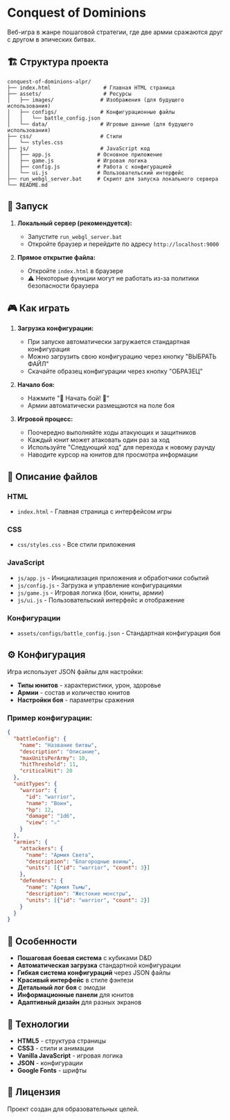 # Conquest of Dominions

Веб-игра в жанре пошаговой стратегии, где две армии сражаются друг с другом в эпических битвах.

## 🏗️ Структура проекта

```
conquest-of-dominions-alpr/
├── index.html                 # Главная HTML страница
├── assets/                    # Ресурсы
│   ├── images/               # Изображения (для будущего использования)
│   ├── configs/              # Конфигурационные файлы
│   │   └── battle_config.json
│   └── data/                 # Игровые данные (для будущего использования)
├── css/                      # Стили
│   └── styles.css
├── js/                       # JavaScript код
│   ├── app.js               # Основное приложение
│   ├── game.js              # Игровая логика
│   ├── config.js            # Работа с конфигурацией
│   └── ui.js                # Пользовательский интерфейс
├── run_webgl_server.bat     # Скрипт для запуска локального сервера
└── README.md
```

## 🚀 Запуск

1. **Локальный сервер (рекомендуется):**
   - Запустите `run_webgl_server.bat`
   - Откройте браузер и перейдите по адресу `http://localhost:9000`

2. **Прямое открытие файла:**
   - Откройте `index.html` в браузере
   - ⚠️ Некоторые функции могут не работать из-за политики безопасности браузера

## 🎮 Как играть

1. **Загрузка конфигурации:**
   - При запуске автоматически загружается стандартная конфигурация
   - Можно загрузить свою конфигурацию через кнопку "ВЫБРАТЬ ФАЙЛ"
   - Скачайте образец конфигурации через кнопку "ОБРАЗЕЦ"

2. **Начало боя:**
   - Нажмите "🚩 Начать бой! 🚩"
   - Армии автоматически размещаются на поле боя

3. **Игровой процесс:**
   - Поочередно выполняйте ходы атакующих и защитников
   - Каждый юнит может атаковать один раз за ход
   - Используйте "Следующий ход" для перехода к новому раунду
   - Наводите курсор на юнитов для просмотра информации

## 📁 Описание файлов

### HTML
- `index.html` - Главная страница с интерфейсом игры

### CSS
- `css/styles.css` - Все стили приложения

### JavaScript
- `js/app.js` - Инициализация приложения и обработчики событий
- `js/config.js` - Загрузка и управление конфигурациями
- `js/game.js` - Игровая логика (бои, юниты, армии)
- `js/ui.js` - Пользовательский интерфейс и отображение

### Конфигурации
- `assets/configs/battle_config.json` - Стандартная конфигурация боя

## ⚙️ Конфигурация

Игра использует JSON файлы для настройки:
- **Типы юнитов** - характеристики, урон, здоровье
- **Армии** - состав и количество юнитов
- **Настройки боя** - параметры сражения

### Пример конфигурации:
```json
{
  "battleConfig": {
    "name": "Название битвы",
    "description": "Описание",
    "maxUnitsPerArmy": 10,
    "hitThreshold": 11,
    "criticalHit": 20
  },
  "unitTypes": {
    "warrior": {
      "id": "warrior",
      "name": "Воин",
      "hp": 12,
      "damage": "1d6",
      "view": "⚔️"
    }
  },
  "armies": {
    "attackers": {
      "name": "Армия Света",
      "description": "Благородные воины",
      "units": [{"id": "warrior", "count": 3}]
    },
    "defenders": {
      "name": "Армия Тьмы",
      "description": "Жестокие монстры",
      "units": [{"id": "warrior", "count": 2}]
    }
  }
}
```

## 🎯 Особенности

- **Пошаговая боевая система** с кубиками D&D
- **Автоматическая загрузка** стандартной конфигурации
- **Гибкая система конфигураций** через JSON файлы
- **Красивый интерфейс** в стиле фэнтези
- **Детальный лог боя** с эмодзи
- **Информационные панели** для юнитов
- **Адаптивный дизайн** для разных экранов

## 🔧 Технологии

- **HTML5** - структура страницы
- **CSS3** - стили и анимации
- **Vanilla JavaScript** - игровая логика
- **JSON** - конфигурации
- **Google Fonts** - шрифты

## 📝 Лицензия

Проект создан для образовательных целей.
